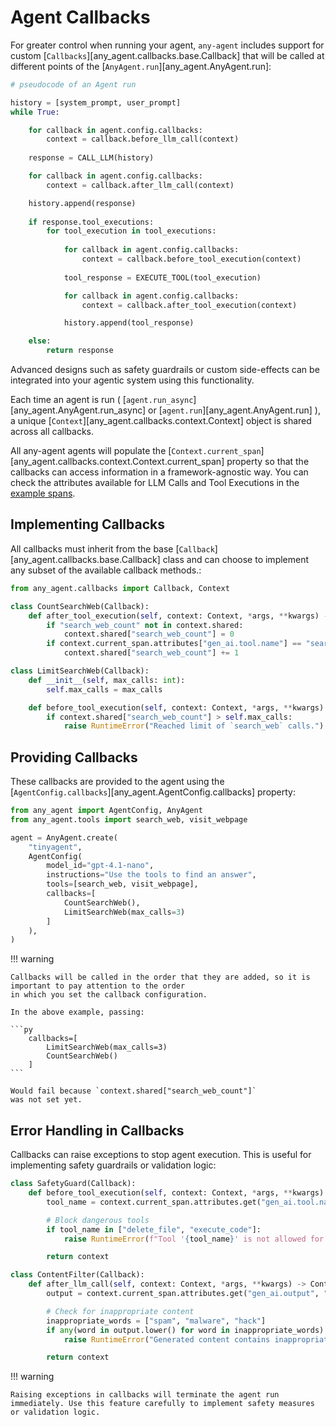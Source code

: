# Agent Callbacks

For greater control when running your agent, `any-agent` includes support for custom [`Callbacks`][any_agent.callbacks.base.Callback] that
will be called at different points of the [`AnyAgent.run`][any_agent.AnyAgent.run]:

```python
# pseudocode of an Agent run

history = [system_prompt, user_prompt]
while True:

    for callback in agent.config.callbacks:
        context = callback.before_llm_call(context)
    
    response = CALL_LLM(history)

    for callback in agent.config.callbacks:
        context = callback.after_llm_call(context)

    history.append(response)
    
    if response.tool_executions:
        for tool_execution in tool_executions:
            
            for callback in agent.config.callbacks:
                context = callback.before_tool_execution(context)
            
            tool_response = EXECUTE_TOOL(tool_execution)

            for callback in agent.config.callbacks:
                context = callback.after_tool_execution(context)

            history.append(tool_response)

    else:
        return response    
```

Advanced designs such as safety guardrails or custom side-effects can be integrated into your agentic system using this functionality.

Each time an agent is run ( [`agent.run_async`][any_agent.AnyAgent.run_async] or [`agent.run`][any_agent.AnyAgent.run] ), a unique [`Context`][any_agent.callbacks.context.Context] object
is shared across all callbacks.

All any-agent agents will populate the [`Context.current_span`][any_agent.callbacks.context.Context.current_span]
property so that the callbacks can access information in a framework-agnostic way. You can check the attributes available
for LLM Calls and Tool Executions in the [example spans](../tracing.md#spans).

## Implementing Callbacks

All callbacks must inherit from the base [`Callback`][any_agent.callbacks.base.Callback] class and
 can choose to implement any subset of the available callback methods.:

```python
from any_agent.callbacks import Callback, Context

class CountSearchWeb(Callback):
    def after_tool_execution(self, context: Context, *args, **kwargs) -> Context:
        if "search_web_count" not in context.shared:
            context.shared["search_web_count"] = 0
        if context.current_span.attributes["gen_ai.tool.name"] == "search_web":
            context.shared["search_web_count"] += 1

class LimitSearchWeb(Callback):
    def __init__(self, max_calls: int):
        self.max_calls = max_calls

    def before_tool_execution(self, context: Context, *args, **kwargs) -> Context:
        if context.shared["search_web_count"] > self.max_calls:
            raise RuntimeError("Reached limit of `search_web` calls.")
```

## Providing Callbacks

These callbacks are provided to the agent using the [`AgentConfig.callbacks`][any_agent.AgentConfig.callbacks] property:

```python
from any_agent import AgentConfig, AnyAgent
from any_agent.tools import search_web, visit_webpage

agent = AnyAgent.create(
    "tinyagent",
    AgentConfig(
        model_id="gpt-4.1-nano",
        instructions="Use the tools to find an answer",
        tools=[search_web, visit_webpage],
        callbacks=[
            CountSearchWeb(),
            LimitSearchWeb(max_calls=3)
        ]
    ),
)
```

!!! warning

    Callbacks will be called in the order that they are added, so it is important to pay attention to the order
    in which you set the callback configuration.

    In the above example, passing:

    ```py
        callbacks=[
            LimitSearchWeb(max_calls=3)
            CountSearchWeb()
        ]
    ```

    Would fail because `context.shared["search_web_count"]`
    was not set yet.

## Error Handling in Callbacks

Callbacks can raise exceptions to stop agent execution. This is useful for implementing safety guardrails or validation logic:

```python
class SafetyGuard(Callback):
    def before_tool_execution(self, context: Context, *args, **kwargs) -> Context:
        tool_name = context.current_span.attributes.get("gen_ai.tool.name", "")

        # Block dangerous tools
        if tool_name in ["delete_file", "execute_code"]:
            raise RuntimeError(f"Tool '{tool_name}' is not allowed for safety reasons")

        return context

class ContentFilter(Callback):
    def after_llm_call(self, context: Context, *args, **kwargs) -> Context:
        output = context.current_span.attributes.get("gen_ai.output", "")

        # Check for inappropriate content
        inappropriate_words = ["spam", "malware", "hack"]
        if any(word in output.lower() for word in inappropriate_words):
            raise RuntimeError("Generated content contains inappropriate language")

        return context
```

!!! warning

    Raising exceptions in callbacks will terminate the agent run immediately. Use this feature carefully to implement safety measures or validation logic.

